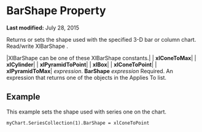 
# BarShape Property

 **Last modified:** July 28, 2015

Returns or sets the shape used with the specified 3-D bar or column chart. Read/write XlBarShape .


|XlBarShape can be one of these XlBarShape constants.|
| **xlConeToMax**|
| **xlCylinder**|
| **xlPyramidToPoint**|
| **xlBox**|
| **xlConeToPoint**|
| **xlPyramidToMax**|
 _expression_. **BarShape**
 _expression_ Required. An expression that returns one of the objects in the Applies To list.

## Example

This example sets the shape used with series one on the chart.


```
myChart.SeriesCollection(1).BarShape = xlConeToPoint
```

